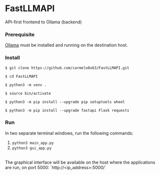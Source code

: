 # FastLLMAPI
API-first frontend to Ollama (backend)

### Prerequisite
[Ollama](https://ollama.com/) must be installed and running on the destination host.

### Install
```
$ git clone https://github.com/carmelo0x63/FastLLMAPI.git

$ cd FastLLMAPI

$ python3 -m venv .

$ source bin/activate

$ python3 -m pip install --upgrade pip setuptools wheel

$ python3 -m pip install --upgrade fastapi Flask requests
```

### Run
In two separate terminal windows, run the following commands:
1. `python3 main_app.py`
2. `python3 gui_app.py`
<br/>
The graphical interface will be available on the host where the applications are run, on port 5000: `http://&lt;ip_address&gt;:5000/`
